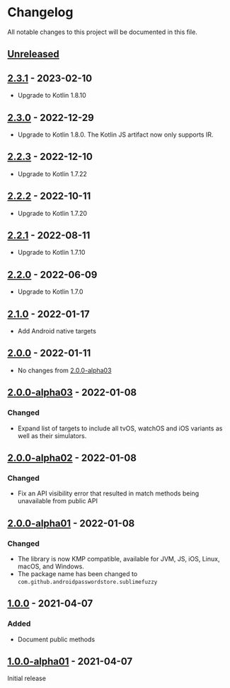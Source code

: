 # Changelog

All notable changes to this project will be documented in this file.

## [Unreleased]

## [2.3.1] - 2023-02-10

- Upgrade to Kotlin 1.8.10

## [2.3.0] - 2022-12-29

- Upgrade to Kotlin 1.8.0. The Kotlin JS artifact now only supports IR.

## [2.2.3] - 2022-12-10

- Upgrade to Kotlin 1.7.22

## [2.2.2] - 2022-10-11

- Upgrade to Kotlin 1.7.20

## [2.2.1] - 2022-08-11

- Upgrade to Kotlin 1.7.10

## [2.2.0] - 2022-06-09

- Upgrade to Kotlin 1.7.0

## [2.1.0] - 2022-01-17

- Add Android native targets

## [2.0.0] - 2022-01-11

- No changes from [2.0.0-alpha03]

## [2.0.0-alpha03] - 2022-01-08

### Changed

- Expand list of targets to include all tvOS, watchOS and iOS variants as well as their simulators.

## [2.0.0-alpha02] - 2022-01-08

### Changed

- Fix an API visibility error that resulted in match methods being unavailable from public API

## [2.0.0-alpha01] - 2022-01-08

### Changed

- The library is now KMP compatible, available for JVM, JS, iOS, Linux, macOS, and Windows.
- The package name has been changed to `com.github.androidpasswordstore.sublimefuzzy`

## [1.0.0] - 2021-04-07

### Added

- Document public methods

## [1.0.0-alpha01] - 2021-04-07

Initial release

[Unreleased]: https://github.com/android-password-store/sublime-fuzzy/compare/v2.3.1..develop

[2.3.1]: https://github.com/android-password-store/sublime-fuzzy/compare/v2.3.0..v2.3.1

[2.3.0]: https://github.com/android-password-store/sublime-fuzzy/compare/v2.2.3..v2.3.0

[2.2.3]: https://github.com/android-password-store/sublime-fuzzy/compare/v2.2.2..v2.2.3

[2.2.2]: https://github.com/android-password-store/sublime-fuzzy/compare/v2.2.1..v2.2.2

[2.2.1]: https://github.com/android-password-store/sublime-fuzzy/compare/v2.2.0..v2.2.1

[2.2.0]: https://github.com/android-password-store/sublime-fuzzy/compare/v2.1.0..v2.2.0

[2.1.0]: https://github.com/android-password-store/sublime-fuzzy/compare/v2.0.0..v2.1.0

[2.0.0]: https://github.com/android-password-store/sublime-fuzzy/compare/v2.0.0..v2.0.0-alpha03

[2.0.0-alpha03]: https://github.com/android-password-store/sublime-fuzzy/compare/v2.0.0-alpha03..v2.0.0-alpha02

[2.0.0-alpha02]: https://github.com/android-password-store/sublime-fuzzy/compare/v2.0.0-alpha02..v2.0.0-alpha01

[2.0.0-alpha01]: https://github.com/android-password-store/sublime-fuzzy/compare/v2.0.0-alpha01..v1.0.0

[1.0.0]: https://github.com/android-password-store/sublime-fuzzy/compare/v1.0.0..v1.0.0-alpha01

[1.0.0-alpha01]: https://github.com/android-password-store/sublime-fuzzy/commits/v1.0.0-alpha01
